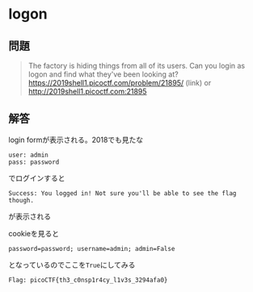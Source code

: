 # logon

## 問題
> The factory is hiding things from all of its users. Can you login as logon and find what they've been looking at? https://2019shell1.picoctf.com/problem/21895/ (link) or http://2019shell1.picoctf.com:21895

## 解答

login formが表示される。2018でも見たな

```
user: admin
pass: password
```

でログインすると

```
Success: You logged in! Not sure you'll be able to see the flag though. 
```

が表示される

cookieを見ると

```
password=password; username=admin; admin=False
```

となっているのでここを`True`にしてみる

```
Flag: picoCTF{th3_c0nsp1r4cy_l1v3s_3294afa0}
```